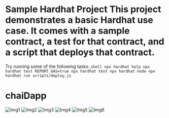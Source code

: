 # Sample Hardhat Project This project demonstrates a basic Hardhat use case. It comes with a sample contract, a test for that contract, and a script that deploys that contract. 
Try running some of the following tasks: 
```shell npx hardhat help npx hardhat test REPORT_GAS=true npx hardhat test npx hardhat node npx hardhat run scripts/deploy.js ``` 
# chaiDapp 


![Img1](https://github.com/HusainMithai/ChaiDapp_using_blockchain/assets/138107324/c8336917-cea0-465c-be72-e63e1e28304f) 
![Img2](https://github.com/HusainMithai/ChaiDapp_using_blockchain/assets/138107324/868573a4-8798-4861-98e9-155d5fbf900d) 
![Img3](https://github.com/HusainMithai/ChaiDapp_using_blockchain/assets/138107324/98ca1ef4-24a4-47df-9eaf-632813dbd146) 
![Img4](https://github.com/HusainMithai/ChaiDapp_using_blockchain/assets/138107324/33a15fa7-7315-4a77-a4f0-7d85896f36c6) 
![Img5](https://github.com/HusainMithai/ChaiDapp_using_blockchain/assets/138107324/947355fa-6ead-4110-9852-7b90f17d045e) 
![Img6](https://github.com/HusainMithai/ChaiDapp_using_blockchain/assets/138107324/f0caf68c-b244-4b0e-9bfc-20cc6a208cb1)
